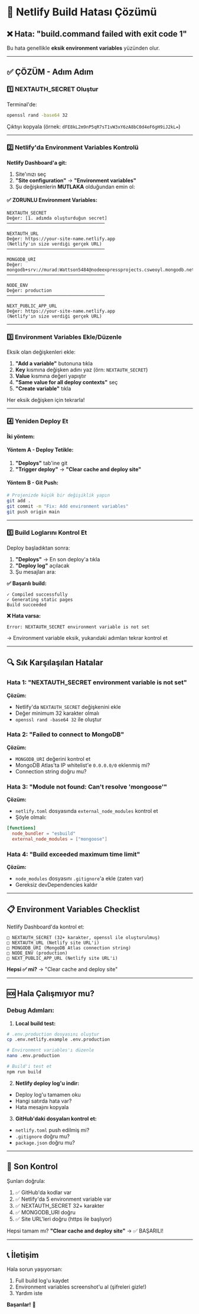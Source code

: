 # 🔧 Netlify Build Hatası Çözümü

## ❌ Hata: "build.command failed with exit code 1"

Bu hata genellikle **eksik environment variables** yüzünden olur.

---

## ✅ ÇÖZÜM - Adım Adım

### 1️⃣ NEXTAUTH_SECRET Oluştur

Terminal'de:
```bash
openssl rand -base64 32
```

Çıktıyı kopyala (örnek: `dFE8kL2m9nP5qR7sT1vW3xY6zA8bC0d4eF6gH9iJ2kL=`)

---

### 2️⃣ Netlify'da Environment Variables Kontrolü

**Netlify Dashboard'a git:**

1. Site'ınızı seç
2. **"Site configuration"** → **"Environment variables"**
3. Şu değişkenlerin **MUTLAKA** olduğundan emin ol:

#### ✅ ZORUNLU Environment Variables:

```
NEXTAUTH_SECRET
Değer: [1. adımda oluşturduğun secret]
─────────────────────────────────────

NEXTAUTH_URL
Değer: https://your-site-name.netlify.app
(Netlify'ın size verdiği gerçek URL)
─────────────────────────────────────

MONGODB_URI
Değer: mongodb+srv://murad:Wattson5484@nodeexpressprojects.csweoyl.mongodb.net/kodespace
─────────────────────────────────────

NODE_ENV
Değer: production
─────────────────────────────────────

NEXT_PUBLIC_APP_URL
Değer: https://your-site-name.netlify.app
(Netlify'ın size verdiği gerçek URL)
```

---

### 3️⃣ Environment Variables Ekle/Düzenle

Eksik olan değişkenleri ekle:

1. **"Add a variable"** butonuna tıkla
2. **Key** kısmına değişken adını yaz (örn: `NEXTAUTH_SECRET`)
3. **Value** kısmına değeri yapıştır
4. **"Same value for all deploy contexts"** seç
5. **"Create variable"** tıkla

Her eksik değişken için tekrarla!

---

### 4️⃣ Yeniden Deploy Et

**İki yöntem:**

#### Yöntem A - Deploy Tetikle:
1. **"Deploys"** tab'ine git
2. **"Trigger deploy"** → **"Clear cache and deploy site"**

#### Yöntem B - Git Push:
```bash
# Projenizde küçük bir değişiklik yapın
git add .
git commit -m "Fix: Add environment variables"
git push origin main
```

---

### 5️⃣ Build Loglarını Kontrol Et

Deploy başladıktan sonra:

1. **"Deploys"** → En son deploy'a tıkla
2. **"Deploy log"** açılacak
3. Şu mesajları ara:

**✅ Başarılı build:**
```
✓ Compiled successfully
✓ Generating static pages
Build succeeded
```

**❌ Hata varsa:**
```
Error: NEXTAUTH_SECRET environment variable is not set
```
→ Environment variable eksik, yukarıdaki adımları tekrar kontrol et

---

## 🔍 Sık Karşılaşılan Hatalar

### Hata 1: "NEXTAUTH_SECRET environment variable is not set"
**Çözüm:**
- Netlify'da `NEXTAUTH_SECRET` değişkenini ekle
- Değer minimum 32 karakter olmalı
- `openssl rand -base64 32` ile oluştur

### Hata 2: "Failed to connect to MongoDB"
**Çözüm:**
- `MONGODB_URI` değerini kontrol et
- MongoDB Atlas'ta IP whitelist'e `0.0.0.0/0` eklenmiş mi?
- Connection string doğru mu?

### Hata 3: "Module not found: Can't resolve 'mongoose'"
**Çözüm:**
- `netlify.toml` dosyasında `external_node_modules` kontrol et
- Şöyle olmalı:
```toml
[functions]
  node_bundler = "esbuild"
  external_node_modules = ["mongoose"]
```

### Hata 4: "Build exceeded maximum time limit"
**Çözüm:**
- `node_modules` dosyasını `.gitignore`'a ekle (zaten var)
- Gereksiz devDependencies kaldır

---

## 📋 Environment Variables Checklist

Netlify Dashboard'da kontrol et:

```
□ NEXTAUTH_SECRET (32+ karakter, openssl ile oluşturulmuş)
□ NEXTAUTH_URL (Netlify site URL'i)
□ MONGODB_URI (MongoDB Atlas connection string)
□ NODE_ENV (production)
□ NEXT_PUBLIC_APP_URL (Netlify site URL'i)
```

**Hepsi ✅ mi?** → "Clear cache and deploy site"

---

## 🆘 Hala Çalışmıyor mu?

### Debug Adımları:

1. **Local build test:**
```bash
# .env.production dosyasını oluştur
cp .env.netlify.example .env.production

# Environment variables'ı düzenle
nano .env.production

# Build'i test et
npm run build
```

2. **Netlify deploy log'u indir:**
- Deploy log'u tamamen oku
- Hangi satırda hata var?
- Hata mesajını kopyala

3. **GitHub'daki dosyaları kontrol et:**
- `netlify.toml` push edilmiş mi?
- `.gitignore` doğru mu?
- `package.json` doğru mu?

---

## 🎯 Son Kontrol

Şunları doğrula:

1. ✅ GitHub'da kodlar var
2. ✅ Netlify'da 5 environment variable var
3. ✅ NEXTAUTH_SECRET 32+ karakter
4. ✅ MONGODB_URI doğru
5. ✅ Site URL'leri doğru (https ile başlıyor)

Hepsi tamam mı? **"Clear cache and deploy site"** → ✅ BAŞARILI!

---

## 📞 İletişim

Hala sorun yaşıyorsan:
1. Full build log'u kaydet
2. Environment variables screenshot'u al (şifreleri gizle!)
3. Yardım iste

**Başarılar!** 🚀
